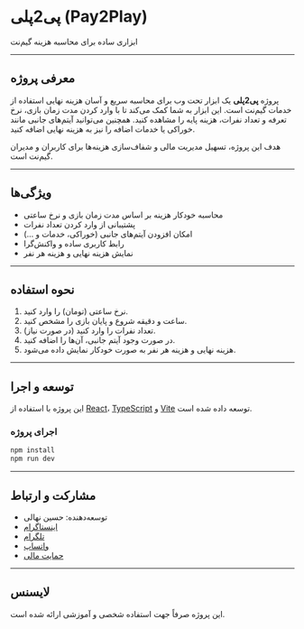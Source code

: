 # پی2پلی (Pay2Play)

ابزاری ساده برای محاسبه هزینه گیم‌نت

---

## معرفی پروژه
پروژه **پی2پلی** یک ابزار تحت وب برای محاسبه سریع و آسان هزینه نهایی استفاده از خدمات گیم‌نت است. این ابزار به شما کمک می‌کند تا با وارد کردن مدت زمان بازی، نرخ تعرفه و تعداد نفرات، هزینه پایه را مشاهده کنید. همچنین می‌توانید آیتم‌های جانبی مانند خوراکی یا خدمات اضافه را نیز به هزینه نهایی اضافه کنید.

هدف این پروژه، تسهیل مدیریت مالی و شفاف‌سازی هزینه‌ها برای کاربران و مدیران گیم‌نت است.

---

## ویژگی‌ها
- محاسبه خودکار هزینه بر اساس مدت زمان بازی و نرخ ساعتی
- پشتیبانی از وارد کردن تعداد نفرات
- امکان افزودن آیتم‌های جانبی (خوراکی، خدمات و ...)
- رابط کاربری ساده و واکنش‌گرا
- نمایش هزینه نهایی و هزینه هر نفر

---

## نحوه استفاده
1. نرخ ساعتی (تومان) را وارد کنید.
2. ساعت و دقیقه شروع و پایان بازی را مشخص کنید.
3. تعداد نفرات را وارد کنید (در صورت نیاز).
4. در صورت وجود آیتم جانبی، آن‌ها را اضافه کنید.
5. هزینه نهایی و هزینه هر نفر به صورت خودکار نمایش داده می‌شود.

---

## توسعه و اجرا
این پروژه با استفاده از [React](https://react.dev/)، [TypeScript](https://www.typescriptlang.org/) و [Vite](https://vitejs.dev/) توسعه داده شده است.

### اجرای پروژه
```bash
npm install
npm run dev
```

---

## مشارکت و ارتباط
- توسعه‌دهنده: حسین نهالی
- [اینستاگرام](https://www.instagram.com/hosseinnahali/)
- [تلگرام](https://t.me/nahali_dev/)
- [واتساپ](https://wa.me/+989369079925/)
- [حمایت مالی](https://reymit.ir/nahali)

---

## لایسنس
این پروژه صرفاً جهت استفاده شخصی و آموزشی ارائه شده است.

